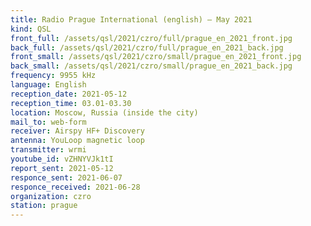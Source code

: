 ```yaml
---
title: Radio Prague International (english) — May 2021
kind: QSL
front_full: /assets/qsl/2021/czro/full/prague_en_2021_front.jpg
back_full: /assets/qsl/2021/czro/full/prague_en_2021_back.jpg
front_small: /assets/qsl/2021/czro/small/prague_en_2021_front.jpg
back_small: /assets/qsl/2021/czro/small/prague_en_2021_back.jpg
frequency: 9955 kHz
language: English
reception_date: 2021-05-12
reception_time: 03.01-03.30
location: Moscow, Russia (inside the city)
mail_to: web-form
receiver: Airspy HF+ Discovery
antenna: YouLoop magnetic loop
transmitter: wrmi
youtube_id: vZHNYVJk1tI
report_sent: 2021-05-12
responce_sent: 2021-06-07
responce_received: 2021-06-28
organization: czro
station: prague
---
```

